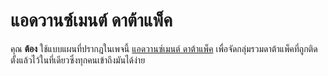 # แอดวานซ์เมนต์ ดาต้าแพ็ค

คุณ **ต้อง** ใช้แบบแผนที่ปรากฎในเพจนี้ [แอดวานซ์เมนต์ ดาต้าแพ็ค](../conventions/datapack_advancement.md) 
เพื่อจัดกลุ่มรวมดาต้าแพ็คที่ถูกติดตั้งแล้วไว้ในที่เดียวซึ่งทุกคนเข้าถึงมันได้ง่าย